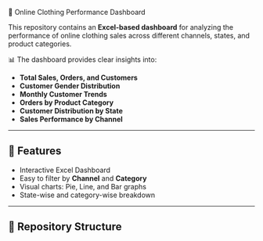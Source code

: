 👗 Online Clothing Performance Dashboard  

This repository contains an **Excel-based dashboard** for analyzing the performance of online clothing sales across different channels, states, and product categories.  

📊 The dashboard provides clear insights into:  
- **Total Sales, Orders, and Customers**  
- **Customer Gender Distribution**  
- **Monthly Customer Trends**  
- **Orders by Product Category**  
- **Customer Distribution by State**  
- **Sales Performance by Channel**  

---

## 🚀 Features  
- Interactive Excel Dashboard  
- Easy to filter by **Channel** and **Category**  
- Visual charts: Pie, Line, and Bar graphs  
- State-wise and category-wise breakdown  

---

## 📂 Repository Structure  
